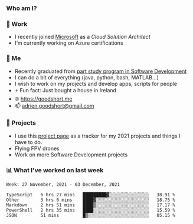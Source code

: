 ### Who am I?

<!--
**goodshort/goodshort** is a ✨ _special_ ✨ repository because its `README.md` (this file) appears on your GitHub profile.
-->
### 💼 Work
- I recently joined [Microsoft](https://www.microsoft.com/) as a _Cloud Solution Architect_
- I’m currently working on Azure certifications

### 🌱 Me
- Recently graduated from [part study program in Software Development](https://www.goodshort.me/who-am-i/studies#higher-diploma-in-software-development)
- I can do a bit of everything (java, python, bash, MATLAB...)
- I wish to work on my projects and develop apps, scripts for people
- ⚡ Fun fact: Just bought a house in Ireland
- 🌐 https://goodshort.me
- 📫 adrien.goodshort@gmail.com

### 🚧 Projects

- I use this [project page](https://github.com/users/goodshort/projects/2) as a tracker for my 2021 projects and things I have to do.
- Flying FPV drones
- Work on more Software Development projects

### 📊 What I've worked on last week

<!--START_SECTION:waka-->
```text
Week: 27 November, 2021 - 03 December, 2021

TypeScript   6 hrs 27 mins   █████████▓░░░░░░░░░░░░░░░   38.91 % 
Other        3 hrs 6 mins    ████▓░░░░░░░░░░░░░░░░░░░░   18.75 % 
Markdown     2 hrs 51 mins   ████▒░░░░░░░░░░░░░░░░░░░░   17.17 % 
PowerShell   2 hrs 35 mins   ████░░░░░░░░░░░░░░░░░░░░░   15.59 % 
JSON         51 mins         █▒░░░░░░░░░░░░░░░░░░░░░░░   05.15 % 
```
<!--END_SECTION:waka-->
